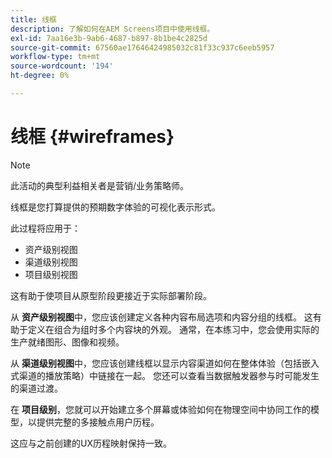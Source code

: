 ```yaml
---
title: 线框
description: 了解如何在AEM Screens项目中使用线框。
exl-id: 7aa16e3b-9ab6-4687-b897-8b1be4c2825d
source-git-commit: 67560ae17646424985032c81f33c937c6eeb5957
workflow-type: tm+mt
source-wordcount: '194'
ht-degree: 0%

---
```


# 线框 {#wireframes}

>[!NOTE]
>此活动的典型利益相关者是营销/业务策略师。

线框是您打算提供的预期数字体验的可视化表示形式。

此过程将应用于：

* 资产级别视图
* 渠道级别视图
* 项目级别视图

这有助于使项目从原型阶段更接近于实际部署阶段。

从 **资产级别视图**中，您应该创建定义各种内容布局选项和内容分组的线框。 这有助于定义在组合为组时多个内容块的外观。
通常，在本练习中，您会使用实际的生产就绪图形、图像和视频。

从 **渠道级别视图**&#x200B;中，您应该创建线框以显示内容渠道如何在整体体验（包括嵌入式渠道的播放策略）中链接在一起。 您还可以查看当数据触发器参与时可能发生的渠道过渡。

在 **项目级别**，您就可以开始建立多个屏幕或体验如何在物理空间中协同工作的模型，以提供完整的多接触点用户历程。

这应与之前创建的UX历程映射保持一致。
